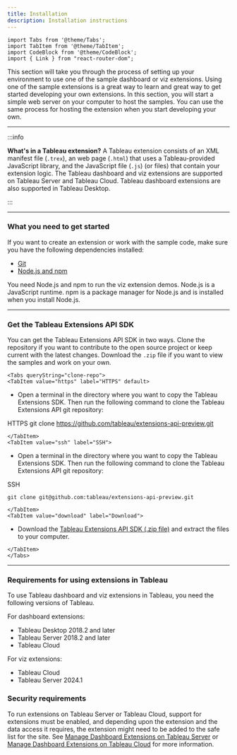 ```yaml
---
title: Installation
description: Installation instructions
---
```



```mdx-code-block
import Tabs from '@theme/Tabs';
import TabItem from '@theme/TabItem';
import CodeBlock from '@theme/CodeBlock';
import { Link } from "react-router-dom";
```

This section will take you through the process of setting up your environment to use one of the sample dashboard or viz extensions. Using one of the sample extensions is a great way to learn and great way to get started developing your own extensions. In this section, you will start a simple web server on your computer to host the samples. You can use the same process for hosting the extension when you start developing your own.

---

:::info

**What's in a Tableau extension?**
A Tableau extension consists of an XML manifest file (`.trex`), an web page (`.html`) that uses a Tableau-provided JavaScript library, and the JavaScript file (`.js`) (or files) that contain your extension logic. The Tableau dashboard and viz extensions are supported on Tableau Server and Tableau Cloud. Tableau dashboard extensions are also supported in Tableau Desktop.

:::

---

### What you need to get started

If you want to create an extension or work with the sample code, make sure you have the following dependencies installed:

* [Git](https://git-scm.com/downloads)
* [Node.js and npm](https://nodejs.org/en/download/) 

You need Node.js and npm to run the viz extension demos. Node.js is a JavaScript runtime. npm is a package manager for Node.js and is installed when you install Node.js.

---

### Get the Tableau Extensions API SDK

You can get the Tableau Extensions API SDK in two ways. Clone the repository if you want to contribute to the open source project or keep current with the latest changes. Download the `.zip` file if you want to view the samples and work on your own.

```mdx-code-block
<Tabs queryString="clone-repo">
<TabItem value="https" label="HTTPS" default>
```

* Open a terminal in the directory where you want to copy the Tableau Extensions SDK.  Then run the following command to clone the Tableau Extensions API git repository:

HTTPS
<CodeBlock language="js">
git clone https://github.com/tableau/extensions-api-preview.git
</CodeBlock>

```mdx-code-block
</TabItem>
<TabItem value="ssh" label="SSH">
```

* Open a terminal in the directory where you want to copy the Tableau Extensions SDK.  Then run the following command to clone the Tableau Extensions API git repository:

SSH

`git clone git@github.com:tableau/extensions-api-preview.git`

```mdx-code-block
</TabItem>
<TabItem value="download" label="Download">
```

* Download the [Tableau Extensions API SDK (.zip file)](https://github.com/tableau/extensions-api/archive/main.zip) and extract the files to your computer.

```mdx-code-block
</TabItem>
</Tabs>
```

---

### Requirements for using extensions in Tableau

To use Tableau dashboard and viz extensions in Tableau, you need the following versions of Tableau.

For dashboard extensions:

* Tableau Desktop 2018.2 and later
* Tableau Server 2018.2 and later
* Tableau Cloud

For viz extensions:

* Tableau Cloud
* Tableau Server 2024.1


### Security requirements

To run extensions on Tableau Server or Tableau Cloud, support for extensions must be enabled, and depending upon the extension and the data access it requires, the extension might need to be added to the safe list for the site. See
 [Manage Dashboard Extensions on Tableau Server](https://onlinehelp.tableau.com/current/server/en-us/dashboard_extensions_server.htm) or [Manage Dashboard Extensions on Tableau Cloud](https://onlinehelp.tableau.com/current/online/en-us/dashboard_extensions_server.htm) for more information.


